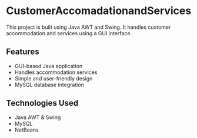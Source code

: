 # CustomerAccomadationandServices 
This project is built using Java AWT and Swing. 
It handles customer accommodation and services using a GUI interface. 

## Features
- GUI-based Java application
- Handles accommodation services
- Simple and user-friendly design
- MySQL database integration

## Technologies Used
- Java AWT & Swing
- MySQL
- NetBeans

